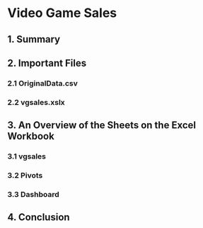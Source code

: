 # Video Game Sales

## 1. Summary

## 2. Important Files

### 2.1 OriginalData.csv

### 2.2 vgsales.xslx

## 3. An Overview of the Sheets on the Excel Workbook

### 3.1 vgsales

### 3.2 Pivots

### 3.3 Dashboard

## 4. Conclusion
